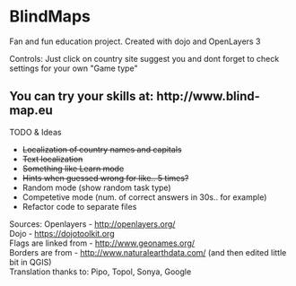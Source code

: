 # BlindMaps
Fan and fun education project. Created with dojo and OpenLayers 3

Controls: Just click on country site suggest you and dont forget to check settings for your own "Game type"

<h2>You can try your skills at: http://www.blind-map.eu</h2>


TODO & Ideas
  - <strike>Localization of country names and capitals</strike>
  - <strike>Text localization</strike>
  - <strike>Something like Learn mode</strike>
  - <strike>Hints when guessed wrong for like.. 5 times?</strike>
  - Random mode (show random task type)
  - Competetive mode (num. of correct answers in 30s.. for example)
  - Refactor code to separate files

Sources:
Openlayers - http://openlayers.org/ <br/>
Dojo - https://dojotoolkit.org <br/>
Flags are linked from - http://www.geonames.org/ <br/>
Borders are from - http://www.naturalearthdata.com/ (and then edited little bit in QGIS)<br/>
Translation thanks to: Pipo, Topol, Sonya, Google



